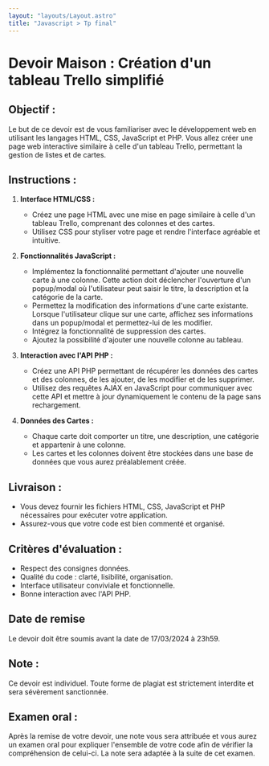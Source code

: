 ```yaml
---
layout: "layouts/Layout.astro"
title: "Javascript > Tp final"
---
```


# Devoir Maison : Création d'un tableau Trello simplifié

## Objectif :
Le but de ce devoir est de vous familiariser avec le développement web en utilisant les langages HTML, CSS, JavaScript et PHP. Vous allez créer une page web interactive similaire à celle d'un tableau Trello, permettant la gestion de listes et de cartes.

## Instructions :

1. **Interface HTML/CSS :**
   - Créez une page HTML avec une mise en page similaire à celle d'un tableau Trello, comprenant des colonnes et des cartes.
   - Utilisez CSS pour styliser votre page et rendre l'interface agréable et intuitive.

2. **Fonctionnalités JavaScript :**
   - Implémentez la fonctionnalité permettant d'ajouter une nouvelle carte à une colonne. Cette action doit déclencher l'ouverture d'un popup/modal où l'utilisateur peut saisir le titre, la description et la catégorie de la carte.
   - Permettez la modification des informations d'une carte existante. Lorsque l'utilisateur clique sur une carte, affichez ses informations dans un popup/modal et permettez-lui de les modifier.
   - Intégrez la fonctionnalité de suppression des cartes.
   - Ajoutez la possibilité d'ajouter une nouvelle colonne au tableau.

3. **Interaction avec l'API PHP :**
   - Créez une API PHP permettant de récupérer les données des cartes et des colonnes, de les ajouter, de les modifier et de les supprimer.
   - Utilisez des requêtes AJAX en JavaScript pour communiquer avec cette API et mettre à jour dynamiquement le contenu de la page sans rechargement.

4. **Données des Cartes :**
   - Chaque carte doit comporter un titre, une description, une catégorie et appartenir à une colonne.
   - Les cartes et les colonnes doivent être stockées dans une base de données que vous aurez préalablement créée.

## Livraison :
- Vous devez fournir les fichiers HTML, CSS, JavaScript et PHP nécessaires pour exécuter votre application.
- Assurez-vous que votre code est bien commenté et organisé.

## Critères d'évaluation :
- Respect des consignes données.
- Qualité du code : clarté, lisibilité, organisation.
- Interface utilisateur conviviale et fonctionnelle.
- Bonne interaction avec l'API PHP.

## Date de remise 
Le devoir doit être soumis avant la date de 17/03/2024 à 23h59.

## Note :
Ce devoir est individuel. Toute forme de plagiat est strictement interdite et sera sévèrement sanctionnée.

## Examen oral : 
Après la remise de votre devoir, une note vous sera attribuée et vous aurez un examen oral pour expliquer l'ensemble de votre code afin de vérifier la compréhension de celui-ci. La note sera adaptée à la suite de cet examen.